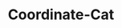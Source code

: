---
title: Coordinate-Cat
github: https://github.com/Coordinate-Cat
mode: dark
transition: 1s
score: 92.6
archetype:
- Stats and Metrics
- Anime
---